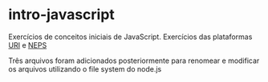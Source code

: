 # intro-javascript
Exercícios de conceitos iniciais de JavaScript. Exercícios das plataformas [URI](https://www.urionlinejudge.com.br/judge/pt/search?q=) e [NEPS](https://neps.academy/br)

Três arquivos foram adicionados posteriormente para renomear e modificar os arquivos utilizando o file system do node.js
